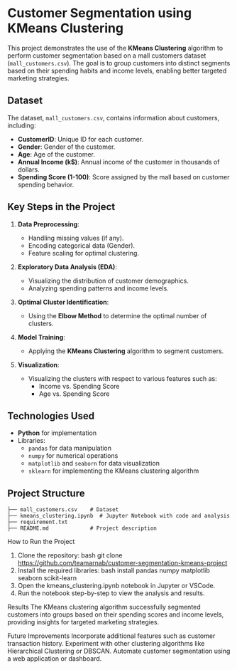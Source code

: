 # Customer Segmentation using KMeans Clustering

This project demonstrates the use of the **KMeans Clustering** algorithm to perform customer segmentation based on a mall customers dataset (`mall_customers.csv`). The goal is to group customers into distinct segments based on their spending habits and income levels, enabling better targeted marketing strategies.

## Dataset

The dataset, `mall_customers.csv`, contains information about customers, including:
- **CustomerID**: Unique ID for each customer.
- **Gender**: Gender of the customer.
- **Age**: Age of the customer.
- **Annual Income (k$)**: Annual income of the customer in thousands of dollars.
- **Spending Score (1-100)**: Score assigned by the mall based on customer spending behavior.

## Key Steps in the Project

1. **Data Preprocessing**:
   - Handling missing values (if any).
   - Encoding categorical data (Gender).
   - Feature scaling for optimal clustering.

2. **Exploratory Data Analysis (EDA)**:
   - Visualizing the distribution of customer demographics.
   - Analyzing spending patterns and income levels.

3. **Optimal Cluster Identification**:
   - Using the **Elbow Method** to determine the optimal number of clusters.

4. **Model Training**:
   - Applying the **KMeans Clustering** algorithm to segment customers.

5. **Visualization**:
   - Visualizing the clusters with respect to various features such as:
     - Income vs. Spending Score
     - Age vs. Spending Score

## Technologies Used

- **Python** for implementation
- Libraries:
  - `pandas` for data manipulation
  - `numpy` for numerical operations
  - `matplotlib` and `seaborn` for data visualization
  - `sklearn` for implementing the KMeans clustering algorithm

## Project Structure

```plaintext
├── mall_customers.csv    # Dataset
├── kmeans_clustering.ipynb  # Jupyter Notebook with code and analysis
├── requirement.txt
├── README.md             # Project description
```

How to Run the Project
1. Clone the repository: bash git clone https://github.com/teamarnab/customer-segmentation-kmeans-project
2. Install the required libraries: bash install pandas numpy matplotlib seaborn scikit-learn
3. Open the kmeans_clustering.ipynb notebook in Jupyter or VSCode.
4. Run the notebook step-by-step to view the analysis and results.

Results
The KMeans clustering algorithm successfully segmented customers into groups based on their spending scores and income levels, providing insights for targeted marketing strategies.

Future Improvements
Incorporate additional features such as customer transaction history.
Experiment with other clustering algorithms like Hierarchical Clustering or DBSCAN.
Automate customer segmentation using a web application or dashboard.

